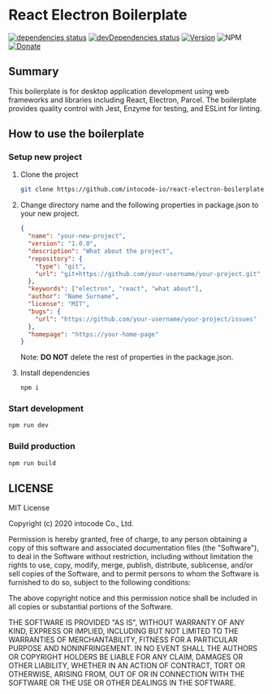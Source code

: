 # React Electron Boilerplate

[![dependencies status](https://david-dm.org/intocode-io/react-electron-boilerplate/status.svg)](https://david-dm.org/intocode-io/react-electron-boilerplate) [![devDependencies status](https://david-dm.org/intocode-io/react-electron-boilerplate/dev-status.svg)](https://david-dm.org/intocode-io/react-electron-boilerplate?type=dev) [![Version](https://img.shields.io/npm/v/@intocode-io/react-electron-boilerplate.svg)](https://npmjs.com/package/@intocode-io/react-electron-boilerplate) ![NPM](https://img.shields.io/npm/l/@intocode-io/react-electron-boilerplate) [![Donate](https://img.shields.io/badge/Donate-PayPal-green.svg)](https://paypal.me/micksatana?locale.x=en_GB)

## Summary

This boilerplate is for desktop application development using web frameworks and libraries including React, Electron, Parcel. The boilerplate provides quality control with Jest, Enzyme for testing, and ESLint for linting.

## How to use the boilerplate

### Setup new project

1. Clone the project

   ```bash
   git clone https://github.com/intocode-io/react-electron-boilerplate.git`
   ```

2. Change directory name and the following properties in package.json to your new project.

   ```json
   {
     "name": "your-new-project",
     "version": "1.0.0",
     "description": "What about the project",
     "repository": {
       "type": "git",
       "url": "git+https://github.com/your-username/your-project.git"
     },
     "keywords": ["electron", "react", "what about"],
     "author": "Name Surname",
     "license": "MIT",
     "bugs": {
       "url": "https://github.com/your-username/your-project/issues"
     },
     "homepage": "https://your-home-page"
   }
   ```

   Note: **DO NOT** delete the rest of properties in the package.json.

3. Install dependencies

   ```bash
   npm i
   ```

### Start development

```bash
npm run dev
```

### Build production

```bash
npm run build
```

## LICENSE

MIT License

Copyright (c) 2020 intocode Co., Ltd.

Permission is hereby granted, free of charge, to any person obtaining a copy
of this software and associated documentation files (the "Software"), to deal
in the Software without restriction, including without limitation the rights
to use, copy, modify, merge, publish, distribute, sublicense, and/or sell
copies of the Software, and to permit persons to whom the Software is
furnished to do so, subject to the following conditions:

The above copyright notice and this permission notice shall be included in all
copies or substantial portions of the Software.

THE SOFTWARE IS PROVIDED "AS IS", WITHOUT WARRANTY OF ANY KIND, EXPRESS OR
IMPLIED, INCLUDING BUT NOT LIMITED TO THE WARRANTIES OF MERCHANTABILITY,
FITNESS FOR A PARTICULAR PURPOSE AND NONINFRINGEMENT. IN NO EVENT SHALL THE
AUTHORS OR COPYRIGHT HOLDERS BE LIABLE FOR ANY CLAIM, DAMAGES OR OTHER
LIABILITY, WHETHER IN AN ACTION OF CONTRACT, TORT OR OTHERWISE, ARISING FROM,
OUT OF OR IN CONNECTION WITH THE SOFTWARE OR THE USE OR OTHER DEALINGS IN THE
SOFTWARE.
